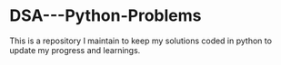 # DSA---Python-Problems
This is a repository I maintain to keep my solutions coded in python to update my progress and learnings.
